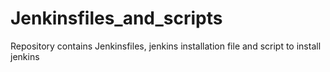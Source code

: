 # Jenkinsfiles_and_scripts
Repository contains Jenkinsfiles, jenkins installation file and script to install jenkins
